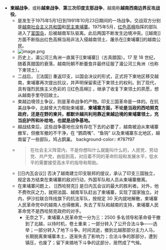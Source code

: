 - **柬越战争**，或称**越柬战争**、**第三次印度支那战争**，越南称**越南西南边界反攻战役**。
	- 是发生于1975年5月1日到1991年10月23日期间的一场战争。交战双方分别是[越南社会主义共和国](https://baike.baidu.com/item/%E8%B6%8A%E5%8D%97%E7%A4%BE%E4%BC%9A%E4%B8%BB%E4%B9%89%E5%85%B1%E5%92%8C%E5%9B%BD/1718890)和[民主柬埔寨](https://baike.baidu.com/item/%E6%B0%91%E4%B8%BB%E6%9F%AC%E5%9F%94%E5%AF%A8/6024062)。1975年5月，[红色高棉](https://baike.baidu.com/item/%E7%BA%A2%E8%89%B2%E9%AB%98%E6%A3%89/151073)指挥的部队进入了[富国岛](https://baike.baidu.com/item/%E5%AF%8C%E5%9B%BD%E5%B2%9B/8611766)，后被越南军队驱离。此后两国不断发生边境冲突。[[越南]]方面不断指出红色高棉当局非法入侵越南领土、屠杀在[[柬埔寨]]的越南公民。
	- ![image.png](../assets/image_1661354475357_0.png)
	- 历史上，湄公河三角洲一直属于[[柬埔寨]]（古真腊国）。17 至 18 世纪，随着真腊国的衰落，越南阮朝不断蚕食并最终征服了湄公河三角洲（也称下柬领土）。
	- 二战后， [[法国]] 重返印支，以国会决议的形式，正式将下柬地区移交越南，柬埔寨再次提出抗议，并声明保留索还下柬领土的权利。到了现代，具有强烈民族主义色彩的 [[红色高棉]] ，继承了收复下柬领土的夙愿，想从越南手里夺回故土。
	- 柬越边境领土争议，则是革命战争的产物。印支三国革命是一体的。在抗美战争中，北越曾大力帮助柬埔寨，**柬埔寨方面，不论是当政的西哈努克政府，还是在野的柬共，都默许越共利用靠近柬越边境的柬埔寨领土，充当庇护所和补给地，也就是战争基地。**
	- 越战结束后，这些战争基地也没有存在下去的必要了，越南被迫从柬埔寨撤军，但撤军撤的不干净，在 “鹦鹉嘴”、“鱼钩” 以及柬埔寨东北地区，越南留了一些部队，鸠占鹊巢。
	  background-color:: #787f97
	- > 在社会主义阵营内，不是你想叫什么就能叫什么的，人民党、劳动党、共产党，由低到高，对应着不同的革命阶段和发展水平，低水平的需要接受高水平的指导和帮助。
	- [[日内瓦会议]] 否决了越南建立印支联邦的提议，承认了印支三国独立，规定各方结束在柬埔寨的敌对行动，外国军队和人员从柬埔寨撤离。
	- 在柬埔寨问题上， [[西哈努克]] 是日内瓦会议的最大的胜利者。对外，他不费吹灰之力，就把法国、越南军队赶出了柬埔寨，实现了国家独立。对内，伊沙拉联合阵线旗下的抗法军队，按规定 30 天内就地解散，柬埔寨人民革命党中的越南人也得撤离，失去了军队和越南的支持，柬埔寨人民革命党不是西哈努克政府的对手。
		- 无奈之下，柬埔寨人民革命党一分为三：2500 多名领导和革命骨干撤到了北越，以待时机，卷土重来；一部分转入了公开合法斗争——选举；一部分转入了地下斗争。时间流逝，撤到北越那部分主力人马，长期脱离柬埔寨本土，逐渐失去了影响力；合法斗争的那部分，遭到镇压，也废了；留下来搞地下斗争的这部分，居然成了气候。